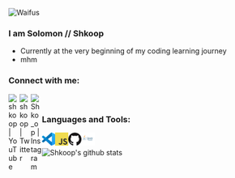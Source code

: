 ![Waifus](https://count.getloli.com/get/@shko-op?theme=rule34)

### I am Solomon // Shkoop
  
- Currently at the very beginning of my coding learning journey
- mhm

### Connect with me:

[<img align="left" alt="shkoop | YouTube" width="22px" src="https://cdn.jsdelivr.net/npm/simple-icons@v3/icons/youtube.svg" />][youtube]
[<img align="left" alt="shkoop | Twitter" width="22px" src="https://cdn.jsdelivr.net/npm/simple-icons@v3/icons/twitter.svg" />][twitter]
[<img align="left" alt="Shko_op | Instagram" width="22px" src="https://cdn.jsdelivr.net/npm/simple-icons@v3/icons/instagram.svg" />][instagram]

<br />

### Languages and Tools:

<img align="left" alt="Visual Studio Code" width="26px" src="https://raw.githubusercontent.com/github/explore/80688e429a7d4ef2fca1e82350fe8e3517d3494d/topics/visual-studio-code/visual-studio-code.png" />
<img align="left" alt="JavaScript" width="26px" src="https://raw.githubusercontent.com/github/explore/80688e429a7d4ef2fca1e82350fe8e3517d3494d/topics/javascript/javascript.png" />
<img align="left" alt="GitHub" width="26px" src="https://raw.githubusercontent.com/github/explore/78df643247d429f6cc873026c0622819ad797942/topics/github/github.png" />
<img align="left" alt="Java" width="26px" src="https://raw.githubusercontent.com/github/explore/80688e429a7d4ef2fca1e82350fe8e3517d3494d/topics/java/java.png" />

<br />

[youtube]: https://www.youtube.com/channel/UCZkqZgGH2-K2uMdr6NCZ28g
[twitter]: https://twitter.com/shkoop
[instagram]: https://www.instagram.com/Shko_op/


![Shkoop's github stats](https://github-readme-stats.vercel.app/api?username=Shkoop&count_private=true&show_icons=true&include_all_commits=true&hide_border=true&count_private=true&theme=radical&bg_color=00000000)
